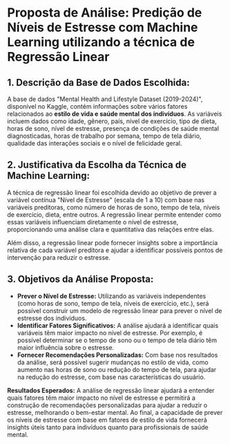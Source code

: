 # Proposta de Análise: Predição de Níveis de Estresse com Machine Learning utilizando a técnica de Regressão Linear

## 1. Descrição da Base de Dados Escolhida: 
A base de dados "Mental Health and Lifestyle Dataset (2019-2024)", disponível no Kaggle, contém informações sobre vários fatores relacionados ao **estilo de vida e saúde mental dos indivíduos**. As variáveis incluem dados como idade, gênero, país, nível de exercício, tipo de dieta, horas de sono, nível de estresse, presença de condições de saúde mental diagnosticadas, horas de trabalho por semana, tempo de tela diário, qualidade das interações sociais e o nível de felicidade geral.

## 2. Justificativa da Escolha da Técnica de Machine Learning: 
A técnica de regressão linear foi escolhida devido ao objetivo de prever a variável contínua "Nível de Estresse" (escala de 1 a 10) com base nas variáveis preditoras, como número de horas de sono, tempo de tela, níveis de exercício, dieta, entre outros. A regressão linear permite entender como essas variáveis influenciam diretamente o nível de estresse, proporcionando uma análise clara e quantitativa das relações entre elas.

Além disso, a regressão linear pode fornecer insights sobre a importância relativa de cada variável preditora e ajudar a identificar possíveis pontos de intervenção para reduzir o estresse.

## 3. Objetivos da Análise Proposta:

- **Prever o Nível de Estresse:** Utilizando as variáveis independentes (como horas de sono, tempo de tela, níveis de exercício, etc.), será possível construir um modelo de regressão linear para prever o nível de estresse dos indivíduos.
- **Identificar Fatores Significativos:** A análise ajudará a identificar quais variáveis têm maior impacto no nível de estresse. Por exemplo, é possível determinar se o tempo de sono ou o tempo de tela diário têm maior influência sobre o estresse.
- **Fornecer Recomendações Personalizadas:** Com base nos resultados da análise, será possível sugerir mudanças no estilo de vida, como aumento nas horas de sono ou redução do tempo de tela, para ajudar na redução do estresse, com base nas características do usuário.

**Resultados Esperados:** A análise de regressão linear ajudará a entender quais fatores têm maior impacto no nível de estresse e permitirá a construção de recomendações personalizadas para ajudar a reduzir o estresse, melhorando o bem-estar mental. Ao final, a capacidade de prever os níveis de estresse com base em fatores de estilo de vida fornecerá insights úteis tanto para indivíduos quanto para profissionais de saúde mental.
